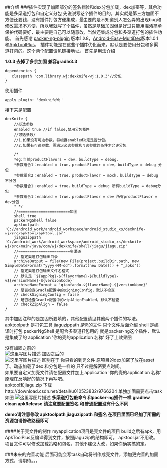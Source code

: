 ##介绍
###插件实现了加固部分的签名校验和dex分包加载，dex加密等，其余功能是多渠道打包和自定义分包
先说说写这个插件的目的，其实就是第三方加固不方便还要钱，没有插件打包方便集成，最主要的是不知道别人怎么弄的出现bug和修改需求不方便，所以我就写了个插件，虽然是基础加固但是好过只能用混淆简单保护代码要好，最主要是自己可以随意改。当然还集成分包和多渠道打包的插件功能。
首先感谢 [packer-ng-plugin](https://github.com/mcxiaoke/packer-ng-plugin) 版本1.0.8，[Android-Easy-MultiDex](https://github.com/TangXiaoLv/Android-Easy-MultiDex)版本1.0.1和[ApkToolPlus](https://github.com/linchaolong/ApkToolPlus)，
插件功能是在这些个插件优化而来。默认是要使用分包和多渠道打包的。这个两个配置请见链接地址。
首先是用法介绍

**1.0.3 去掉了多余加固 兼容gradle3.3**
```
dependencies {
   classpath 'com.library.wj:dexknife-wj:1.0.3'//分包
}
```

使用插件

```
apply plugin: 'dexknifeWj'
```

接下来是配置

```
dexKnife {
    //必选参数
    enabled true //if false,禁用分包插件
    //可选参数/
    //1.如果没有可选参数，将根据enabled决定是否分包。
    //2.如果有可选参数，需满足必选参数和可选参数的条件才允许分包

    /*
    *eg:当前productFlavors = dev，buildType = debug，
    *参数组合1：enabled = true，productFlavor = dev，buildType = debug 分包
    *参数组合2：enabled = true，productFlavor = mock，buildType = debug 不分包
    *参数组合1：enabled = true，buildType = debug 所有buildType = debug分包
    *参数组合1：enabled = true，productFlavor = dev 所有productFlavor = dev分包
    * */
    //=======================加固
    shell true
    packerNgShell false
    apktoolpath 'C://android_work/android_workspace/android_studio_xs/dexknife-wj/src/apktool/apktool.jar'
    jiaguzippath 'C:/android_work/android_workspace/android_studio_xs/dexknife-wj/src/main/java/com/wj/dexknife/shell/jiagu/jiagu.zip'
    //=======================多渠道
    // 指定渠道打包输出目录
    archiveOutput = file(new File(project.buildDir.path, new SimpleDateFormat("yyyy-MM-dd").format(new Date()) + "_apks"))
    // 指定渠道打包输出文件名格式
    // 默认是 `${appPkg}-${flavorName}-${buildType}-v${versionName}-${versionCode}`
    archiveNameFormat = 'qianfandu-${flavorName}-${versionName}'
    // 是否检查Gradle配置中的signingConfig，默认不检查
    // checkSigningConfig = false
    // 是否检查Gradle配置中的zipAlignEnabled，默认不检查
    // checkZipAlign = false
}
```

其中加固注释的是加固所要填的，其他配置请见其他两个插件的写法。
apktoolpath 是打包工具
jiaguzippath 是壳的文件 只个文件后面介绍
shell 是编译时打包
packerNgShell 是配合多渠道打包用的 就是packer-ng这个插件，默认是集成了的
application '你的壳的application 名称'
好了上效果图

没有加固之前的  
![这里写图片描述](http://img.blog.csdn.net/20170228152800529?watermark/2/text/aHR0cDovL2Jsb2cuY3Nkbi5uZXQvdTAxMDUyMzgzMg==/font/5a6L5L2T/fontsize/400/fill/I0JBQkFCMA==/dissolve/70/gravity/Center)
加固之后的  
![这里写图片描述](http://img.blog.csdn.net/20170228152624571?watermark/2/text/aHR0cDovL2Jsb2cuY3Nkbi5uZXQvdTAxMDUyMzgzMg==/font/5a6L5L2T/fontsize/400/fill/I0JBQkFCMA==/dissolve/70/gravity/Center)
区别在于 你只看的到壳文件 原项目的dex加密了放在asset了。动态加载了dex 和分包是一样的 只不过是解密要点时间。  
如果要自定义加壳文件请在配置文件加上 application '你的壳的application 名称'  
原理在反响好的情况下再写吧。  
apktool和jiagu.zip 下载http://download.csdn.net/detail/u010523832/9766204
单独加固需要点击task 如图
![这里写图片描述](http://img.blog.csdn.net/20170228160226480?watermark/2/text/aHR0cDovL2Jsb2cuY3Nkbi5uZXQvdTAxMDUyMzgzMg==/font/5a6L5L2T/fontsize/400/fill/I0JBQkFCMA==/dissolve/70/gravity/Center)
**多渠道打包敲命令 和packer-ng插件一样**
**gradlew clean apkRelease**
**请注意要配置签名 和 普通配置没有什么不同**

**demo请注意修改 apktoolpath jiaguzippath 和签名 在项目里面已经加了所需的资源包请修改路径即可**

####关于壳文件的制作
myapplication项目是壳文件的项目 build之后有apk，用ApkToolPlus反编译得到文件，按照jiagu.zip的结构即可。
apktool.jar不用改。 项目文件可以修改加载策略和包名，其他不建议大改，如果你确实搞的定。


###未来的完善功能
后面可能会写task自动将制作成壳文件，添加更完善的加固方式，请期待。。。



